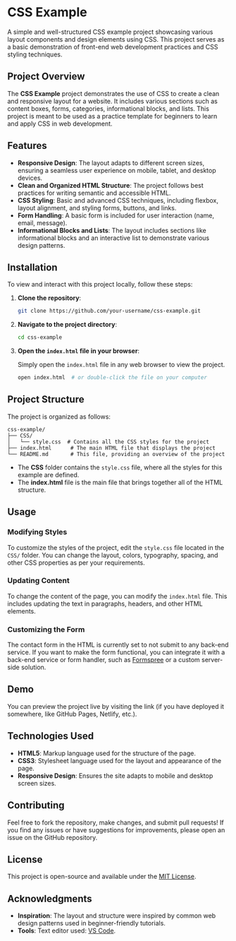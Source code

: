 
# CSS Example

A simple and well-structured CSS example project showcasing various layout components and design elements using CSS. This project serves as a basic demonstration of front-end web development practices and CSS styling techniques.

## Project Overview

The **CSS Example** project demonstrates the use of CSS to create a clean and responsive layout for a website. It includes various sections such as content boxes, forms, categories, informational blocks, and lists. This project is meant to be used as a practice template for beginners to learn and apply CSS in web development.

## Features

- **Responsive Design**: The layout adapts to different screen sizes, ensuring a seamless user experience on mobile, tablet, and desktop devices.
- **Clean and Organized HTML Structure**: The project follows best practices for writing semantic and accessible HTML.
- **CSS Styling**: Basic and advanced CSS techniques, including flexbox, layout alignment, and styling forms, buttons, and links.
- **Form Handling**: A basic form is included for user interaction (name, email, message).
- **Informational Blocks and Lists**: The layout includes sections like informational blocks and an interactive list to demonstrate various design patterns.

## Installation

To view and interact with this project locally, follow these steps:

1. **Clone the repository**:

   ```bash
   git clone https://github.com/your-username/css-example.git
   ```

2. **Navigate to the project directory**:

   ```bash
   cd css-example
   ```

3. **Open the `index.html` file in your browser**:

   Simply open the `index.html` file in any web browser to view the project.

   ```bash
   open index.html  # or double-click the file on your computer
   ```

## Project Structure

The project is organized as follows:

```
css-example/
├── CSS/
│   └── style.css  # Contains all the CSS styles for the project
├── index.html      # The main HTML file that displays the project
└── README.md       # This file, providing an overview of the project
```

- The **CSS** folder contains the `style.css` file, where all the styles for this example are defined.
- The **index.html** file is the main file that brings together all of the HTML structure.

## Usage

### Modifying Styles
To customize the styles of the project, edit the `style.css` file located in the `CSS/` folder. You can change the layout, colors, typography, spacing, and other CSS properties as per your requirements.

### Updating Content
To change the content of the page, you can modify the `index.html` file. This includes updating the text in paragraphs, headers, and other HTML elements.

### Customizing the Form
The contact form in the HTML is currently set to not submit to any back-end service. If you want to make the form functional, you can integrate it with a back-end service or form handler, such as [Formspree](https://formspree.io/) or a custom server-side solution.

## Demo

You can preview the project live by visiting the link (if you have deployed it somewhere, like GitHub Pages, Netlify, etc.).

## Technologies Used

- **HTML5**: Markup language used for the structure of the page.
- **CSS3**: Stylesheet language used for the layout and appearance of the page.
- **Responsive Design**: Ensures the site adapts to mobile and desktop screen sizes.

## Contributing

Feel free to fork the repository, make changes, and submit pull requests! If you find any issues or have suggestions for improvements, please open an issue on the GitHub repository.

## License

This project is open-source and available under the [MIT License](LICENSE).

## Acknowledgments

- **Inspiration**: The layout and structure were inspired by common web design patterns used in beginner-friendly tutorials.
- **Tools**: Text editor used: [VS Code](https://code.visualstudio.com/).

